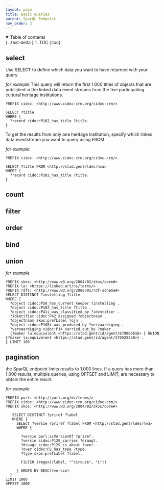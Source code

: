```yaml
---
layout: page
title: Basic queries
parent: SparQL Endpoint
nav_order: 3
---
```


<details open markdown="block">
  <summary>
    Table of contents
  </summary>
  {: .text-delta }
1. TOC
{:toc}
</details>

## select

Use SELECT to define which data you want to have returned with your query. 

*for example*
This query will return the first 1.000 titles of objects that are published in the linked data event streams from the five participating cultural heritage institutions.

```
PREFIX cidoc: <http://www.cidoc-crm.org/cidoc-crm/>

SELECT ?title
WHERE { 
  ?record cidoc:P102_has_title ?title.
} 
```

To get the results from only one heritage institution, specify which linked data eventstream you want to query using FROM.

*for example*
```
PREFIX cidoc: <http://www.cidoc-crm.org/cidoc-crm/>

SELECT ?title FROM <http://stad.gent/ldes/hva> 
WHERE { 
  ?record cidoc:P102_has_title ?title.
}
```



## count

## filter

## order

## bind


## union

*for example*

```
PREFIX skos: <http://www.w3.org/2004/02/skos/core#>
PREFIX la: <https://linked.art/ns/terms/>
PREFIX rdfs: <http://www.w3.org/2000/01/rdf-schema#>
SELECT DISTINCT ?instelling ?title 
WHERE {
  ?object cidoc:P50_has_current_keeper ?instelling .
  ?object cidoc:P102_has_title ?title .
  ?object cidoc:P41i_was_classified_by ?identifier .
  ?identifier cidoc:P42_assigned ?objectnaam .
  ?objectnaam skos:prefLabel ?ojn .
  ?object cidoc:P108i_was_produced_by ?vervaardiging .
  ?vervaardiging cidoc:P14_carried_out_by ?maker .
  {?maker la:equivalent <https://stad.gent/id/agent/670003618> } UNION {?maker la:equivalent <https://stad.gent/id/agent/570025558>} .
} LIMIT 100
```

## pagination

the SparQL endpoint limits results to 1.000 lines. If a query has more than 1.000 results, multiple queries, using OFFSET and LIMIT, are necessary to obtain the entire result. 

*for example*

```  
PREFIX purl: <http://purl.org/dc/terms/>
PREFIX cidoc: <http://www.cidoc-crm.org/cidoc-crm/>
PREFIX skos: <http://www.w3.org/2004/02/skos/core#>

   SELECT DISTINCT ?priref ?label
   WHERE {
     SELECT ?versie ?priref ?label FROM <http://stad.gent/ldes/hva>
     WHERE { 
     
       ?versie purl:isVersionOf ?priref.
       ?versie cidoc:P128_carries ?draagt.
       ?draagt cidoc:P129_is_about ?over.
       ?over cidoc:P2_has_type ?type.
       ?type skos:prefLabel ?label.

       FILTER (regex(?label, "^circus$", "i"))

     } ORDER BY DESC(?versie)
  }
LIMIT 1000
OFFSET 1000
```

